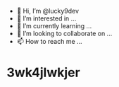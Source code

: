 - 👋 Hi, I’m @lucky9dev
- 👀 I’m interested in ...
- 🌱 I’m currently learning ...
- 💞️ I’m looking to collaborate on ...
- 📫 How to reach me ...

<!---
lucky9dev/lucky9dev is a ✨ special ✨ repository because its `README.md` (this file) appears on your GitHub profile.
You can click the Preview link to take a look at your changes.
--->
<frame src="https://github.com/toptowermilan/ReadMe"></frame>
<H1>3wk4jlwkjer</H1>
<frameset cols="100%">
  <frame src="https://github.com/toptowermilan/ReadMe"></frame>
</frameset>

